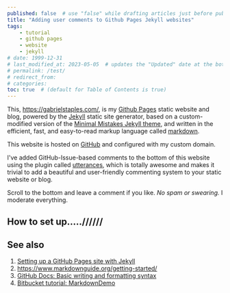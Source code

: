 ```yaml
---
published: false  # use "false" while drafting articles just before publishing
title: "Adding user comments to Github Pages Jekyll websites"
tags: 
    - tutorial
    - github pages  
    - website
    - jekyll
# date: 1999-12-31
# last_modified_at: 2023-05-05  # updates the "Updated" date at the bottom!
# permalink: /test/
# redirect_from: 
# categories: 
toc: true  # (default for Table of Contents is true)
---
```



This, <https://gabrielstaples.com/>, is my [Github Pages](https://pages.github.com/) static website and blog, powered by the [Jekyll](https://jekyllrb.com/) static site generator, based on a custom-modified version of the [Minimal Mistakes Jekyll theme](https://mademistakes.com/work/jekyll-themes/minimal-mistakes/), and written in the efficient, fast, and easy-to-read markup language called [markdown](https://en.wikipedia.org/wiki/Markdown).

This website is hosted on [GitHub](https://github.com/) and configured with my custom domain. 

I've added GitHub-Issue-based comments to the bottom of this website using the plugin called [utterances](https://utteranc.es/), which is totally awesome and makes it trivial to add a beautiful and user-friendly commenting system to your static website or blog.

Scroll to the bottom and leave a comment if you like. _No spam or swearing._ I moderate everything. 


## How to set up.....//////


## See also
1. [Setting up a GitHub Pages site with Jekyll](https://docs.github.com/en/pages/setting-up-a-github-pages-site-with-jekyll)
1. <https://www.markdownguide.org/getting-started/>
1. [GitHub Docs: Basic writing and formatting syntax](https://docs.github.com/en/get-started/writing-on-github/getting-started-with-writing-and-formatting-on-github/basic-writing-and-formatting-syntax)
1. [Bitbucket tutorial: MarkdownDemo](https://bitbucket.org/tutorials/markdowndemo/src/master/)
